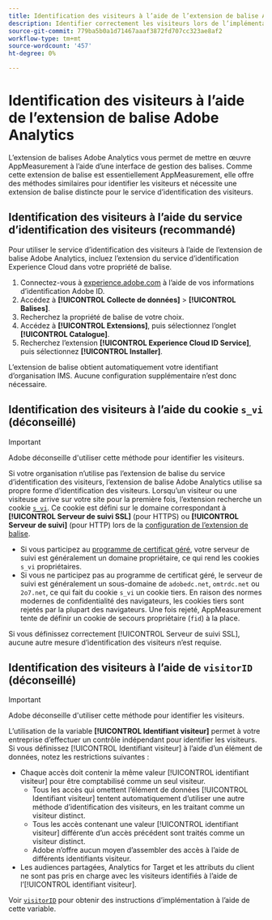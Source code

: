 ```yaml
---
title: Identification des visiteurs à l’aide de l’extension de balise Adobe Analytics
description: Identifier correctement les visiteurs lors de l’implémentation de l’extension de balise Adobe Analytics.
source-git-commit: 779ba5b0a1d71467aaaf3872fd707cc323ae8af2
workflow-type: tm+mt
source-wordcount: '457'
ht-degree: 0%

---
```


# Identification des visiteurs à l’aide de l’extension de balise Adobe Analytics

L’extension de balises Adobe Analytics vous permet de mettre en œuvre AppMeasurement à l’aide d’une interface de gestion des balises. Comme cette extension de balise est essentiellement AppMeasurement, elle offre des méthodes similaires pour identifier les visiteurs et nécessite une extension de balise distincte pour le service d’identification des visiteurs.

## Identification des visiteurs à l’aide du service d’identification des visiteurs (recommandé)

Pour utiliser le service d’identification des visiteurs à l’aide de l’extension de balise Adobe Analytics, incluez l’extension du service d’identification Experience Cloud dans votre propriété de balise.

1. Connectez-vous à [experience.adobe.com](https://experience.adobe.com) à l’aide de vos informations d’identification Adobe ID.
1. Accédez à **[!UICONTROL Collecte de données]** > **[!UICONTROL Balises]**.
1. Recherchez la propriété de balise de votre choix.
1. Accédez à **[!UICONTROL Extensions]**, puis sélectionnez l’onglet **[!UICONTROL Catalogue]**.
1. Recherchez l’extension **[!UICONTROL Experience Cloud ID Service]**, puis sélectionnez **[!UICONTROL Installer]**.

L’extension de balise obtient automatiquement votre identifiant d’organisation IMS. Aucune configuration supplémentaire n’est donc nécessaire.

## Identification des visiteurs à l’aide du cookie `s_vi` (déconseillé)

>[!IMPORTANT]
>
>Adobe déconseille d&#39;utiliser cette méthode pour identifier les visiteurs.

Si votre organisation n’utilise pas l’extension de balise du service d’identification des visiteurs, l’extension de balise Adobe Analytics utilise sa propre forme d’identification des visiteurs. Lorsqu’un visiteur ou une visiteuse arrive sur votre site pour la première fois, l’extension recherche un cookie [`s_vi`](https://experienceleague.adobe.com/en/docs/core-services/interface/data-collection/cookies/analytics). Ce cookie est défini sur le domaine correspondant à **[!UICONTROL Serveur de suivi SSL]** (pour HTTPS) ou **[!UICONTROL Serveur de suivi]** (pour HTTP) lors de la [configuration de l’extension de balise](https://experienceleague.adobe.com/en/docs/experience-platform/tags/extensions/client/analytics/overview).

* Si vous participez au [programme de certificat géré](https://experienceleague.adobe.com/en/docs/core-services/interface/data-collection/adobe-managed-cert), votre serveur de suivi est généralement un domaine propriétaire, ce qui rend les cookies `s_vi` propriétaires.
* Si vous ne participez pas au programme de certificat géré, le serveur de suivi est généralement un sous-domaine de `adobedc.net`, `omtrdc.net` ou `2o7.net`, ce qui fait du cookie `s_vi` un cookie tiers. En raison des normes modernes de confidentialité des navigateurs, les cookies tiers sont rejetés par la plupart des navigateurs. Une fois rejeté, AppMeasurement tente de définir un cookie de secours propriétaire (`fid`) à la place.

Si vous définissez correctement [!UICONTROL Serveur de suivi SSL], aucune autre mesure d’identification des visiteurs n’est requise.

## Identification des visiteurs à l’aide de `visitorID` (déconseillé)

>[!IMPORTANT]
>
>Adobe déconseille d&#39;utiliser cette méthode pour identifier les visiteurs.

L’utilisation de la variable **[!UICONTROL Identifiant visiteur]** permet à votre entreprise d’effectuer un contrôle indépendant pour identifier les visiteurs. Si vous définissez [!UICONTROL Identifiant visiteur] à l’aide d’un élément de données, notez les restrictions suivantes :

* Chaque accès doit contenir la même valeur [!UICONTROL identifiant visiteur] pour être comptabilisé comme un seul visiteur.
   * Tous les accès qui omettent l’élément de données [!UICONTROL Identifiant visiteur] tentent automatiquement d’utiliser une autre méthode d’identification des visiteurs, en les traitant comme un visiteur distinct.
   * Tous les accès contenant une valeur [!UICONTROL identifiant visiteur] différente d’un accès précédent sont traités comme un visiteur distinct.
   * Adobe n’offre aucun moyen d’assembler des accès à l’aide de différents identifiants visiteur.
* Les audiences partagées, Analytics for Target et les attributs du client ne sont pas pris en charge avec les visiteurs identifiés à l’aide de l’[!UICONTROL identifiant visiteur].

Voir [`visitorID`](/help/implement/vars/config-vars/visitorid.md) pour obtenir des instructions d’implémentation à l’aide de cette variable.
